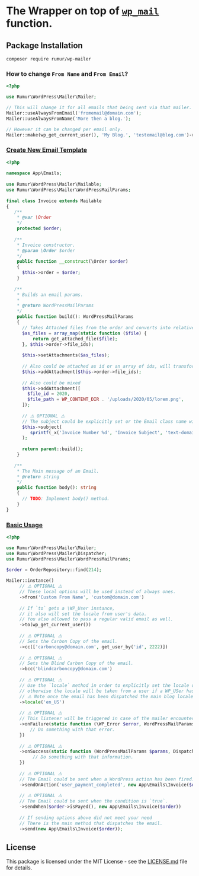 
# The Wrapper on top of [`wp_mail`](https://developer.wordpress.org/reference/functions/wp_mail/) function.  
  
## Package Installation  
```composer require rumur/wp-mailer```  
  
### How to change `From Name` and `From Email`?
```php 
<?php

use Rumur\WordPress\Mailer\Mailer;     

// This will change it for all emails that being sent via that mailer. 
Mailer::useAlwaysFromEmail('fromemail@domain.com');  
Mailer::useAlwaysFromName('More then a blog.');

// However it can be changed per email only.
Mailer::make(wp_get_current_user(), 'My Blog.', 'testemail@blog.com')->send($mailable);

```

### [Create New Email Template](#new-email)
```php
<?php  
  
namespace App\Emails;  
  
use Rumur\WordPress\Mailer\Mailable;  
use Rumur\WordPress\Mailer\WordPressMailParams;  
  
final class Invoice extends Mailable  
{  
   /**  
    * @var \Order  
    */  
    protected $order;  
    
   /**  
    * Invoice constructor. 
    * @param \Order $order  
    */  
    public function __construct(\Order $order)  
    {  
      $this->order = $order;  
    }  
    
   /**  
    * Builds an email params. 
    * 
    * @return WordPressMailParams  
    */  
    public function build(): WordPressMailParams  
    {  
      // Takes Attached files from the order and converts into relative file paths  
      $as_files = array_map(static function ($file) {  
          return get_attached_file($file);  
      }, $this->order->file_ids);  
    
      $this->setAttachments($as_files);  
    
      // Also could be attached as id or an array of ids, will transform them to files.  
      $this->addAttachment($this->order->file_ids);  
    
      // Also could be mixed  
      $this->addAttachment([  
        $file_id = 2020,  
        $file_path = WP_CONTENT_DIR . '/uploads/2020/05/lorem.png',  
      ]);  
    
      // ⚠️ OPTIONAL ⚠️  
      // The subject could be explicitly set or the Email class name will be taken as a subject.  
      $this->subject(  
         sprintf(_x('Invoice Number %d', 'Invoice Subject', 'text-domain'), $this->order->id)  
      );  
    
      return parent::build();  
    }  
    
   /**  
    * The Main message of an Email. 
    * @return string  
    */  
    public function body(): string  
    {  
      // TODO: Implement body() method.  
    }  
}
```

### [Basic Usage](#usage)
```php
<?php

use Rumur\WordPress\Mailer\Mailer;
use Rumur\WordPress\Mailer\Dispatcher;  
use Rumur\WordPress\Mailer\WordPressMailParams;

$order = OrderRepository::find(214);  
  
Mailer::instance()  
     // ⚠️ OPTIONAL ⚠️  
     // These local options will be used instead of always ones.  
     ->from('Custom From Name', 'custom@domain.com')  
    
     // If `to` gets a \WP_User instance,  
     // it also will set the locale from user's data. 
     // You also allowed to pass a regular valid email as well.  
     ->to(wp_get_current_user())  
    
     // ⚠️ OPTIONAL ⚠️  
     // Sets the Carbon Copy of the email.  
     ->cc(['carboncopy@domain.com', get_user_by('id', 2222)])  
    
     // ⚠️ OPTIONAL ⚠️  
     // Sets the Blind Carbon Copy of the email.  
     ->bcc('blindcarboncopy@domain.com')
    
     // ⚠️ OPTIONAL ⚠️  
     // Use the `locale` method in order to explicitly set the locale of the email,
     // otherwise the locale will be taken from a user if a WP_USer has been passed via a `to` method
     // ⚠️ Note once the email has been dispatched the main blog locale will be restored back
     ->locale('en_US')  
    
     // ⚠️ OPTIONAL ⚠️  
     // This listener will be triggered in case of the mailer encountered with an error  
     ->onFailure(static function (\WP_Error $error, WordPressMailParams $params, Dispatcher $dispatcher) {  
         // Do something with that error.  
     })
     
     // ⚠️ OPTIONAL ⚠️  
     ->onSuccess(static function (WordPressMailParams $params, Dispatcher $dispatcher) {  
          // Do something with that information.  
     })  
    
     // ⚠️ OPTIONAL ⚠️  
     // The Email could be sent when a WordPress action has been fired.  
     ->sendOnAction('user_payment_completed', new App\Emails\Invoice($order))  
    
     // ⚠️ OPTIONAL ⚠️  
     // The Email could be sent when the condition is `true`.  
     ->sendWhen($order->isPayed(), new App\Emails\Invoice($order))  
     
     // If sending options above did not meet your need
     // There is the main method that dispatches the email.  
     ->send(new App\Emails\Invoice($order));

```

## License
This package is licensed under the MIT License - see the [LICENSE.md](https://github.com/rumur/wp-mailer/blob/master/LICENSE) file for details.